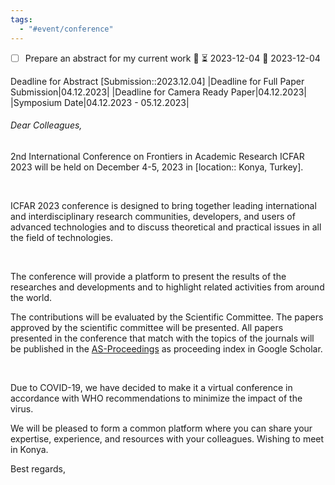 ```yaml
---
tags:
  - "#event/conference"
---
```

- [ ] Prepare an abstract for my current work 🔺 ⏳ 2023-12-04 📅 2023-12-04



Deadline for Abstract [Submission::2023.12.04]
|Deadline for Full Paper Submission|04.12.2023|
|Deadline for Camera Ready Paper|04.12.2023|
|Symposium Date|04.12.2023 - 05.12.2023|

###### Dear Colleagues,

2nd International Conference on Frontiers in Academic Research ICFAR 2023 will be held on December 4-5, 2023 in [location:: Konya, Turkey].

​

ICFAR 2023 conference is designed to bring together leading international and interdisciplinary research communities, developers, and users of advanced technologies and to discuss theoretical and practical issues in all the field of technologies.

​

The conference will provide a platform to present the results of the researches and developments and to highlight related activities from around the world.

The contributions will be evaluated by the Scientific Committee. The papers approved by the scientific committee will be presented. All papers presented in the conference that match with the topics of the journals will be published in the [AS-Proceedings](https://alls-academy.com/index.php/as-proceedings) as proceeding index in Google Scholar.

​

Due to COVID-19, we have decided to make it a virtual conference in accordance with WHO recommendations to minimize the impact of the virus.

We will be pleased to form a common platform where you can share your expertise, experience, and resources with your colleagues. Wishing to meet in Konya.

Best regards,
